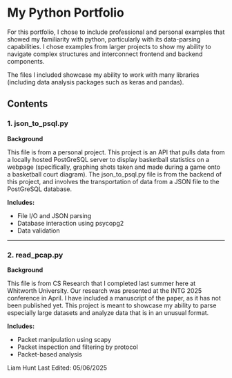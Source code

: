 # My Python Portfolio

For this portfolio, I chose to include professional and personal examples that showed my familiarity with python, particularly with its data-parsing capabilities. I chose examples from larger projects to show my ability to navigate complex structures and interconnect frontend and backend components.

The files I included showcase my ability to work with many libraries (including data analysis packages such as keras and pandas). 

## Contents

### 1. json_to_psql.py

**Background**

This file is from a personal project. This project is an API that pulls data from a locally hosted PostGreSQL server to display basketball statistics on a webpage (specifically, graphing shots taken and made during a game onto a basketball court diagram). The json_to_psql.py file is from the backend of this project, and involves the transportation of data from a JSON file to the PostGreSQL database.

**Includes:**
- File I/O and JSON parsing
- Database interaction using psycopg2
- Data validation

---

### 2. read_pcap.py

**Background**

This file is from CS Research that I completed last summer here at Whitworth University. Our research was presented at the INTG 2025 conference in April. I have included a manuscript of the paper, as it has not been published yet. This project is meant to showcase my ability to parse especially large datasets and analyze data that is in an unusual format.

**Includes:**
- Packet manipulation using scapy
- Packet inspection and filtering by protocol
- Packet-based analysis

Liam Hunt
Last Edited: 05/06/2025
